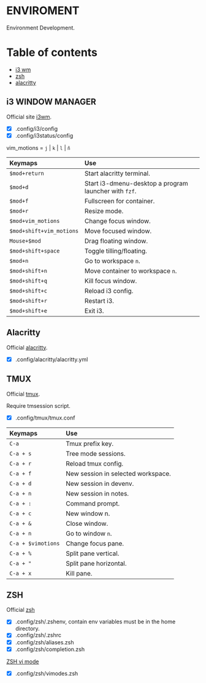 # ENVIROMENT

Environment  Development.

# Table of contents

- [i3 wm](##i3-window-manger)
- [zsh](##zsh)
- [alacritty](##alacritty)

## i3 WINDOW MANAGER

Official site [i3wm](https://i3wm.org/).

- [x] .config/i3/config
- [x] .config/i3status/config

vim_motions = `j` | `k` | `l` | `ñ`

|Keymaps|Use|
|:---|:---|
|`$mod+return` | Start alacritty terminal. |
|`$mod+d` | Start i3-dmenu-desktop a program launcher with `fzf`. |
|`$mod+f` | Fullscreen for container. |
|`$mod+r` | Resize mode. |
|`$mod+vim_motions` | Change focus window. |
|`$mod+shift+vim_motions` | Move focused window. |
|`Mouse+$mod` | Drag floating window. |
|`$mod+shift+space` | Toggle tilling/floating. |
|`$mod+n` | Go to workspace `n`. |
|`$mod+shift+n` | Move container to workspace `n`. |
|`$mod+shift+q` | Kill focus window. |
|`$mod+shift+c` | Reload i3 config. |
|`$mod+shift+r` | Restart i3. |
|`$mod+shift+e` | Exit i3. |

## Alacritty

Official [alacritty](https://alacritty.org/).

- [x] .config/alacritty/alacritty.yml

## TMUX

Official [tmux](https://github.com/tmux/tmux).

Require tmsession script.

- [x] .config/tmux/tmux.conf

|Keymaps|Use|
|:---|:---|
|`C-a` | Tmux prefix key. |
|`C-a + s` | Tree mode sessions. |
|`C-a + r` | Reload tmux config. |
|`C-a + f` | New session in selected workspace. |
|`C-a + d` | New session in devenv. |
|`C-a + n` | New session in notes. |
|`C-a + :` | Command prompt. |
|`C-a + c` | New window n. |
|`C-a + &` | Close window. |
|`C-a + n` | Go to window `n`. |
|`C-a + $vimotions` | Change focus pane. |
|`C-a + %` | Split pane vertical. |
|`C-a + "` | Split pane horizontal. |
|`C-a + x` | Kill pane. |

## ZSH

Official [zsh](https://www.zsh.org/)

- [x] .config/zsh/.zshenv, contain env variables must be in the home directory.
- [x] .config/zsh/.zshrc
- [x] .config/zsh/aliases.zsh
- [x] .config/zsh/completion.zsh

[ZSH vi mode](https://github.com/jeffreytse/zsh-vi-mode)

- [x] .config/zsh/vimodes.zsh

